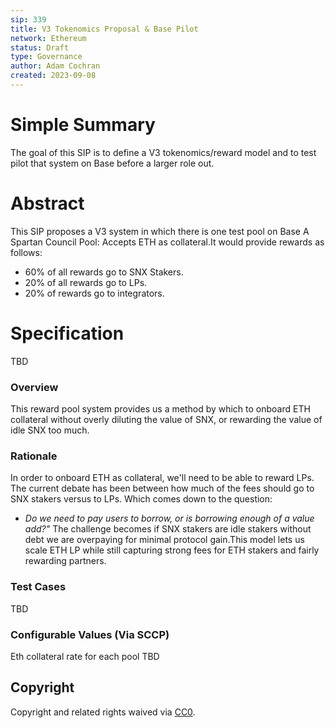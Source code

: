 ```yaml
---
sip: 339
title: V3 Tokenomics Proposal & Base Pilot
network: Ethereum
status: Draft
type: Governance
author: Adam Cochran
created: 2023-09-08
---
```


# Simple Summary

The goal of this SIP is to define a V3 tokenomics/reward model and to test pilot that system on Base before a larger role out.</p>

# Abstract

This SIP proposes a V3 system in which there is one test pool on Base A Spartan Council Pool: Accepts ETH as collateral.It would provide rewards as follows:
- 60% of all rewards go to SNX Stakers.
- 20% of all rewards go to LPs. 
- 20% of rewards go to integrators.

# Specification
TBD

### Overview

This reward pool system provides us a method by which to onboard ETH collateral without overly diluting the value of SNX, or rewarding the value of idle SNX too much.</p>

### Rationale

In order to onboard ETH as collateral, we'll need to be able to reward LPs. The current debate has been between how much of the fees should go to SNX stakers versus to LPs. Which comes down to the question:
- *Do we need to pay users to borrow, or is borrowing enough of a value add?"*
The challenge becomes if SNX stakers are idle stakers without debt we are overpaying for minimal protocol gain.This model lets us scale ETH LP while still capturing strong fees for ETH stakers and fairly rewarding partners.

### Test Cases
TBD

### Configurable Values (Via SCCP)
Eth collateral rate for each pool TBD

## Copyright

Copyright and related rights waived via [CC0](https://creativecommons.org/publicdomain/zero/1.0/).
